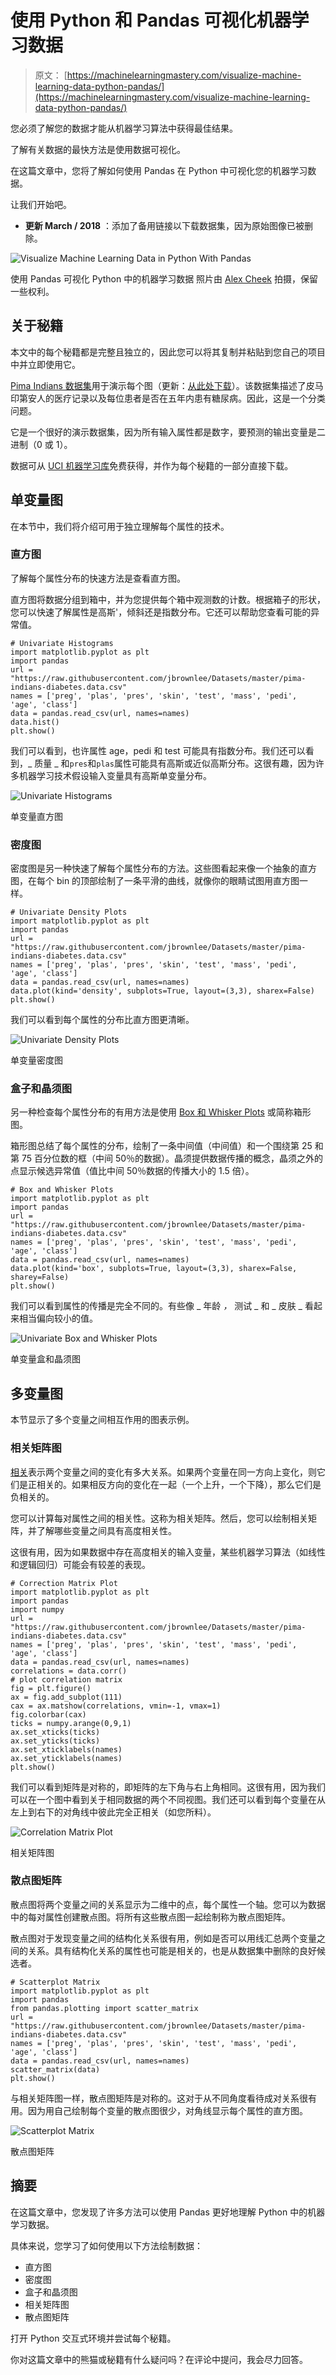 # 使用 Python 和 Pandas 可视化机器学习数据

> 原文： [https://machinelearningmastery.com/visualize-machine-learning-data-python-pandas/](https://machinelearningmastery.com/visualize-machine-learning-data-python-pandas/)

您必须了解您的数据才能从机器学习算法中获得最佳结果。

了解有关数据的最快方法是使用数据可视化。

在这篇文章中，您将了解如何使用 Pandas 在 Python 中可视化您的机器学习数据。

让我们开始吧。

*   **更新 March / 2018** ：添加了备用链接以下载数据集，因为原始图像已被删除。

![Visualize Machine Learning Data in Python With Pandas](img/1ab17d77ab95321082259c6db804fd44.jpg)

使用 Pandas 可视化 Python 中的机器学习数据
照片由 [Alex Cheek](https://www.flickr.com/photos/cheek/4988159977/) 拍摄，保留一些权利。

## 关于秘籍

本文中的每个秘籍都是完整且独立的，因此您可以将其复制并粘贴到您自己的项目中并立即使用它。

[Pima Indians 数据集](https://archive.ics.uci.edu/ml/datasets/Pima+Indians+Diabetes)用于演示每个图（更新：[从此处下载](https://raw.githubusercontent.com/jbrownlee/Datasets/master/pima-indians-diabetes.data.csv)）。该数据集描述了皮马印第安人的医疗记录以及每位患者是否在五年内患有糖尿病。因此，这是一个分类问题。

它是一个很好的演示数据集，因为所有输入属性都是数字，要预测的输出变量是二进制（0 或 1）。

数据可从 [UCI 机器学习库](https://archive.ics.uci.edu/ml/index.html)免费获得，并作为每个秘籍的一部分直接下载。

## 单变量图

在本节中，我们将介绍可用于独立理解每个属性的技术。

### 直方图

了解每个属性分布的快速方法是查看直方图。

直方图将数据分组到箱中，并为您提供每个箱中观测数的计数。根据箱子的形状，您可以快速了解属性是高斯'，倾斜还是指数分布。它还可以帮助您查看可能的异常值。

```
# Univariate Histograms
import matplotlib.pyplot as plt
import pandas
url = "https://raw.githubusercontent.com/jbrownlee/Datasets/master/pima-indians-diabetes.data.csv"
names = ['preg', 'plas', 'pres', 'skin', 'test', 'mass', 'pedi', 'age', 'class']
data = pandas.read_csv(url, names=names)
data.hist()
plt.show()
```

我们可以看到，也许属性 age，pedi 和 test 可能具有指数分布。我们还可以看到，_ 质量 _ 和`pres`和`plas`属性可能具有高斯或近似高斯分布。这很有趣，因为许多机器学习技术假设输入变量具有高斯单变量分布。

![Univariate Histograms](img/af31e6a3c47f8a28d32b97581280c1c0.jpg)

单变量直方图

### 密度图

密度图是另一种快速了解每个属性分布的方法。这些图看起来像一个抽象的直方图，在每个 bin 的顶部绘制了一条平滑的曲线，就像你的眼睛试图用直方图一样。

```
# Univariate Density Plots
import matplotlib.pyplot as plt
import pandas
url = "https://raw.githubusercontent.com/jbrownlee/Datasets/master/pima-indians-diabetes.data.csv"
names = ['preg', 'plas', 'pres', 'skin', 'test', 'mass', 'pedi', 'age', 'class']
data = pandas.read_csv(url, names=names)
data.plot(kind='density', subplots=True, layout=(3,3), sharex=False)
plt.show()
```

我们可以看到每个属性的分布比直方图更清晰。

![Univariate Density Plots](img/8bc5a13da00b326dcbe060db8be62d7c.jpg)

单变量密度图

### 盒子和晶须图

另一种检查每个属性分布的有用方法是使用 [Box 和 Whisker Plots](https://en.wikipedia.org/wiki/Box_plot) 或简称箱形图。

箱形图总结了每个属性的分布，绘制了一条中间值（中间值）和一个围绕第 25 和第 75 百分位数的框（中间 50％的数据）。晶须提供数据传播的概念，晶须之外的点显示候选异常值（值比中间 50％数据的传播大小的 1.5 倍）。

```
# Box and Whisker Plots
import matplotlib.pyplot as plt
import pandas
url = "https://raw.githubusercontent.com/jbrownlee/Datasets/master/pima-indians-diabetes.data.csv"
names = ['preg', 'plas', 'pres', 'skin', 'test', 'mass', 'pedi', 'age', 'class']
data = pandas.read_csv(url, names=names)
data.plot(kind='box', subplots=True, layout=(3,3), sharex=False, sharey=False)
plt.show()
```

我们可以看到属性的传播是完全不同的。有些像 _ 年龄 _，_ 测试 _ 和 _ 皮肤 _ 看起来相当偏向较小的值。

![Univariate Box and Whisker Plots](img/c996485e4822796bf6f05a68c01f34bd.jpg)

单变量盒和晶须图

## 多变量图

本节显示了多个变量之间相互作用的图表示例。

### 相关矩阵图

[相关](https://en.wikipedia.org/wiki/Pearson_product-moment_correlation_coefficient)表示两个变量之间的变化有多大关系。如果两个变量在同一方向上变化，则它们是正相关的。如果相反方向的变化在一起（一个上升，一个下降），那么它们是负相关的。

您可以计算每对属性之间的相关性。这称为相关矩阵。然后，您可以绘制相关矩阵，并了解哪些变量之间具有高度相关性。

这很有用，因为如果数据中存在高度相关的输入变量，某些机器学习算法（如线性和逻辑回归）可能会有较差的表现。

```
# Correction Matrix Plot
import matplotlib.pyplot as plt
import pandas
import numpy
url = "https://raw.githubusercontent.com/jbrownlee/Datasets/master/pima-indians-diabetes.data.csv"
names = ['preg', 'plas', 'pres', 'skin', 'test', 'mass', 'pedi', 'age', 'class']
data = pandas.read_csv(url, names=names)
correlations = data.corr()
# plot correlation matrix
fig = plt.figure()
ax = fig.add_subplot(111)
cax = ax.matshow(correlations, vmin=-1, vmax=1)
fig.colorbar(cax)
ticks = numpy.arange(0,9,1)
ax.set_xticks(ticks)
ax.set_yticks(ticks)
ax.set_xticklabels(names)
ax.set_yticklabels(names)
plt.show()
```

我们可以看到矩阵是对称的，即矩阵的左下角与右上角相同。这很有用，因为我们可以在一个图中看到关于相同数据的两个不同视图。我们还可以看到每个变量在从左上到右下的对角线中彼此完全正相关（如您所料）。

![Correlation Matrix Plot](img/79ce4a5f8209ab2438712ffa2b28a528.jpg)

相关矩阵图

### 散点图矩阵

散点图将两个变量之间的关系显示为二维中的点，每个属性一个轴。您可以为数据中的每对属性创建散点图。将所有这些散点图一起绘制称为散点图矩阵。

散点图对于发现变量之间的结构化关系很有用，例如是否可以用线汇总两个变量之间的关系。具有结构化关系的属性也可能是相关的，也是从数据集中删除的良好候选者。

```
# Scatterplot Matrix
import matplotlib.pyplot as plt
import pandas
from pandas.plotting import scatter_matrix
url = "https://raw.githubusercontent.com/jbrownlee/Datasets/master/pima-indians-diabetes.data.csv"
names = ['preg', 'plas', 'pres', 'skin', 'test', 'mass', 'pedi', 'age', 'class']
data = pandas.read_csv(url, names=names)
scatter_matrix(data)
plt.show()
```

与相关矩阵图一样，散点图矩阵是对称的。这对于从不同角度看待成对关系很有用。因为用自己绘制每个变量的散点图很少，对角线显示每个属性的直方图。

![Scatterplot Matrix](img/21220c85ce9abb58875bc5b6b1eaafd0.jpg)

散点图矩阵

## 摘要

在这篇文章中，您发现了许多方法可以使用 Pandas 更好地理解 Python 中的机器学习数据。

具体来说，您学习了如何使用以下方法绘制数据：

*   直方图
*   密度图
*   盒子和晶须图
*   相关矩阵图
*   散点图矩阵

打开 Python 交互式环境并尝试每个秘籍。

你对这篇文章中的熊猫或秘籍有什么疑问吗？在评论中提问，我会尽力回答。